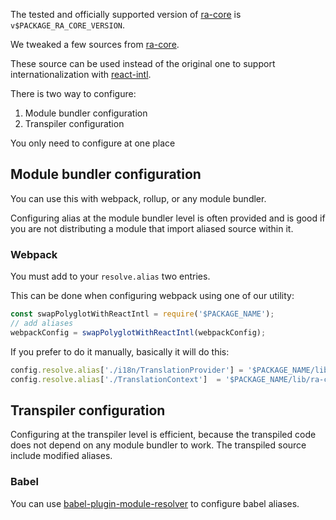 The tested and officially supported version of [ra-core](https://www.npmjs.com/package/ra-core) is `v$PACKAGE_RA_CORE_VERSION`.

We tweaked a few sources from [ra-core](https://github.com/marmelab/react-admin/tree/v$PACKAGE_RA_CORE_VERSION/packages/ra-core/src).

These source can be used instead of the original one to support internationalization with [react-intl](https://github.com/yahoo/react-intl/).

There is two way to configure:

1. Module bundler configuration
1. Transpiler configuration

You only need to configure at one place

## Module bundler configuration

You can use this with webpack, rollup, or any module bundler.

Configuring alias at the module bundler level is often provided and is good if you are not distributing a module that import aliased source within it.

### Webpack

You must add to your `resolve.alias` two entries.

This can be done when configuring webpack using one of our utility:

```js static
const swapPolyglotWithReactIntl = require('$PACKAGE_NAME');
// add aliases
webpackConfig = swapPolyglotWithReactIntl(webpackConfig);
```

If you prefer to do it manually, basically it will do this:


```js static
config.resolve.alias['./i18n/TranslationProvider'] = '$PACKAGE_NAME/lib/ra-core/i18n/TranslationProvider';
config.resolve.alias['./TranslationContext']  = '$PACKAGE_NAME/lib/ra-core/i18n/TranslationContext';
```

## Transpiler configuration

Configuring at the transpiler level is efficient, because the transpiled code does not depend on any module bundler to work. The transpiled source include modified aliases.

### Babel

You can use [babel-plugin-module-resolver](https://github.com/tleunen/babel-plugin-module-resolver#readme) to configure babel aliases.
